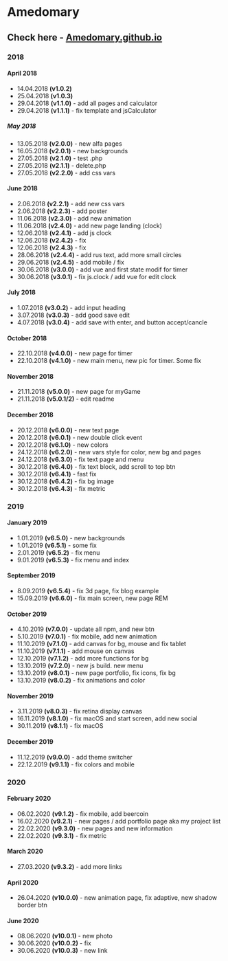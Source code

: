 # Amedomary

## Check here - [Amedomary.github.io](https://amedomary.github.io/)

### 2018

#### April 2018
- 14.04.2018 **(v1.0.2)**
- 25.04.2018 **(v1.0.3)**
- 29.04.2018 **(v1.1.0)** - add all pages and calculator
- 29.04.2018 **(v1.1.1)** - fix template and jsCalculator

##### May 2018
- 13.05.2018 **(v2.0.0)** - new alfa pages
- 16.05.2018 **(v2.0.1)** - new backgrounds
- 27.05.2018 **(v2.1.0)** - test .php
- 27.05.2018 **(v2.1.1)** - delete.php
- 27.05.2018 **(v2.2.0)** - add css vars

#### June 2018
- 2.06.2018 **(v2.2.1)** - add new css vars
- 2.06.2018 **(v2.2.3)** - add poster
- 11.06.2018 **(v2.3.0)** - add new animation
- 11.06.2018 **(v2.4.0)** - add new page landing (clock)
- 12.06.2018 **(v2.4.1)** - add js clock
- 12.06.2018 **(v2.4.2)** - fix
- 12.06.2018 **(v2.4.3)** - fix
- 28.06.2018 **(v2.4.4)** - add rus text, add more small circles
- 29.06.2018 **(v2.4.5)** - add mobile / fix
- 30.06.2018 **(v3.0.0)** - add vue and first state modif for timer
- 30.06.2018 **(v3.0.1)** - fix js.clock / add vue for edit clock

#### July 2018
- 1.07.2018 **(v3.0.2)** - add input heading
- 3.07.2018 **(v3.0.3)** - add good save edit
- 4.07.2018 **(v3.0.4)** - add save with enter, and button accept/cancle

#### October 2018
- 22.10.2018 **(v4.0.0)** - new page for timer
- 22.10.2018 **(v4.1.0)** - new main menu, new pic for timer. Some fix

#### November 2018
- 21.11.2018 **(v5.0.0)** - new page for myGame
- 21.11.2018 **(v5.0.1/2)** - edit readme

#### December 2018
- 20.12.2018 **(v6.0.0)** - new text page
- 20.12.2018 **(v6.0.1)** - new double click event
- 20.12.2018 **(v6.1.0)** - new colors
- 24.12.2018 **(v6.2.0)** - new vars style for color, new bg and pages
- 24.12.2018 **(v6.3.0)** - fix text page and menu
- 30.12.2018 **(v6.4.0)** - fix text block, add scroll to top btn
- 30.12.2018 **(v6.4.1)** - fast fix
- 30.12.2018 **(v6.4.2)** - fix bg image
- 30.12.2018 **(v6.4.3)** - fix metric

### 2019

#### January 2019
- 1.01.2019 **(v6.5.0)** - new backgrounds
- 1.01.2019 **(v6.5.1)** - some fix
- 2.01.2019 **(v6.5.2)** - fix menu
- 9.01.2019 **(v6.5.3)** - fix menu and index

#### September 2019
- 8.09.2019 **(v6.5.4)** - fix 3d page, fix blog example
- 15.09.2019 **(v6.6.0)** - fix main screen, new page REM

#### October 2019
- 4.10.2019 **(v7.0.0)** - update all npm, and new btn
- 5.10.2019 **(v7.0.1)** - fix mobile, add new animation
- 11.10.2019 **(v7.1.0)** - add canvas for bg, mouse and fix tablet
- 11.10.2019 **(v7.1.1)** - add mouse on canvas
- 12.10.2019 **(v7.1.2)** - add more functions for bg
- 13.10.2019 **(v7.2.0)** - new js build. new menu
- 13.10.2019 **(v8.0.1)** - new page portfolio, fix icons, fix bg
- 13.10.2019 **(v8.0.2)** - fix animations and color


#### November 2019
- 3.11.2019 **(v8.0.3)** - fix retina display canvas
- 16.11.2019 **(v8.1.0)** - fix macOS and start screen, add new social
- 30.11.2019 **(v8.1.1)** - fix macOS

#### December 2019
- 11.12.2019 **(v9.0.0)** - add theme switcher
- 22.12.2019 **(v9.1.1)** - fix colors and mobile

### 2020

#### February 2020
- 06.02.2020 **(v9.1.2)** - fix mobile, add beercoin
- 16.02.2020 **(v9.2.1)** - new pages / add portfolio page aka my project list
- 22.02.2020 **(v9.3.0)** - new pages and new information
- 22.02.2020 **(v9.3.1)** - fix metric


#### March 2020
- 27.03.2020 **(v9.3.2)** - add more links

#### April 2020
- 26.04.2020 **(v10.0.0)** - new animation page, fix adaptive, new shadow border btn

#### June 2020
- 08.06.2020 **(v10.0.1)** - new photo
- 30.06.2020 **(v10.0.2)** - fix
- 30.06.2020 **(v10.0.3)** - new link